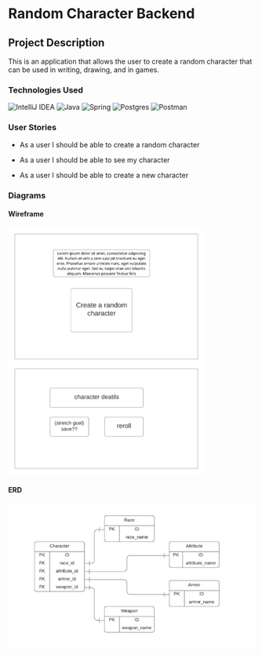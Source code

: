 # Random Character Backend

## Project Description

This is an application that allows the user to create a random character that can be used in writing, drawing, and in games.

### Technologies Used 

![IntelliJ IDEA](https://img.shields.io/badge/IntelliJIDEA-000000.svg?style=for-the-badge&logo=intellij-idea&logoColor=white)
![Java](https://img.shields.io/badge/java-%23ED8B00.svg?style=for-the-badge&logo=java&logoColor=white)
![Spring](https://img.shields.io/badge/spring-%236DB33F.svg?style=for-the-badge&logo=spring&logoColor=white)
![Postgres](https://img.shields.io/badge/postgres-%23316192.svg?style=for-the-badge&logo=postgresql&logoColor=white)
![Postman](https://img.shields.io/badge/Postman-FF6C37?style=for-the-badge&logo=postman&logoColor=white)

### User Stories 

- As a user I should be able to create a random character

- As a user I should be able to see my character

- As a user I should be able to create a new character

### Diagrams 

#### Wireframe

<img src="https://github.com/EricBrown589/capstone-frontend/blob/master/planning/diagrams/Capstone%20wireframe.png" width="400">

#### ERD

<img src="https://github.com/EricBrown589/capstone-frontend/blob/master/planning/diagrams/Capstone-ERD.PNG" width="600">
